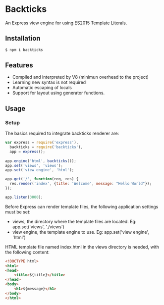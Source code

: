 # Backticks

An Express view engine for using ES2015 Template Literals.

## Installation

```bash
$ npm i backticks
```

## Features

* Compiled and interpreted by V8 (minimun overhead to the project)
* Learning new syntax is not required
* Automatic escaping of locals
* Support for layout using generator functions.

## Usage

### Setup

The basics required to integrate backticks renderer are:

```javascript
var express = require('express'),
  backticks = require('backticks'),
  app = express();
  
app.engine('html', backticks());
app.set('views', 'views');
app.set('view engine', 'html');

app.get('/', function(req, res) {
  res.render('index', {title: 'Welcome', message: "Hello World"});
});

app.listen(3000);
```

Before Express can render template files, the following application settings must be set:

- views, the directory where the template files are located. Eg: app.set('views', './views')
- view engine, the template engine to use. Eg: app.set('view engine', 'html')

HTML template file named index.html in the views directory is needed, with the following content:

```html
<!DOCTYPE html>
<html>
<head>
    <title>${title}</title>
</head>
<body>
    <h1>${message}</h1>
</body>
</html>
```
